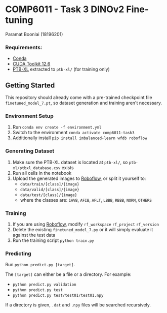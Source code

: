 # COMP6011 - Task 3 DINOv2 Fine-tuning
Paramat Boonlai (18196201)

### Requirements:
- [Conda](https://www.anaconda.com/docs/getting-started/miniconda/install)
- [CUDA Toolkit 12.6](https://developer.nvidia.com/cuda-downloads)
- [PTB-XL](https://physionet.org/content/ptb-xl/1.0.3/) extracted to `ptb-xl/` (for training only)


## Getting Started

This repository should already come with a pre-trained checkpoint file `finetuned_model_7.pt`, so dataset generation and training aren't necessary.

### Environment Setup

1. Run `conda env create -f environment.yml`
2. Switch to the environment `conda activate comp6011-task3`
3. Additionally install `pip install imbalanced-learn wfdb roboflow`

### Generating Dataset

1. Make sure the PTB-XL dataset is located at `ptb-xl/`, so `ptb-xl/ptbxl_database.csv` exists
2. Run all cells in the notebook
3. Upload the generated images to [Roboflow](https://roboflow.com/), or split it yourself to:
    - `data/train/[class]/{image}`
    - `data/valid/[class]/{image}`
    - `data/test/[class]/{image}`
    - where the classes are: `1AVB`, `AFIB`, `AFLT`, `LBBB`, `RBBB`, `NORM`, `OTHERS`

### Training

1. If you are using [Roboflow](https://roboflow.com/), modify `rf_workspace` `rf_project` `rf_version`
2. Delete the existing `finetuned_model_7.py` or it will simply evaluate it against the test data
3. Run the training script `python train.py`

### Predicting

Run `python predict.py [target]`.

The `[target]` can either be a file or a directory. For example:
- `python predict.py validation`
- `python predict.py test`
- `python predict.py test/test01/test01.npy`

If a directory is given, `.dat` and `.npy` files will be searched recursively.

